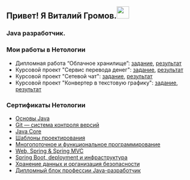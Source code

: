 <h2 align="left">Привет! Я Виталий Громов.<img src="https://github.com/blackcater/blackcater/raw/main/images/Hi.gif" height="32"/></h2>
<h3 align="left">Java разработчик.</h3>

### Мои работы в Нетологии
  * Дипломная работа “Облачное хранилище”: [задание](https://github.com/netology-code/jd-homeworks/blob/master/diploma/cloudservice.md), [результат](https://github.com/qxPepper/My_Diploma.git)
  * Курсовой проект "Сервис перевода денег": [задание](https://github.com/netology-code/jd-homeworks/blob/master/diploma/moneytransferservice.md), [результат](https://github.com/qxPepper/Homework-jclo-coursework.git)
  * Курсовой проект "Сетевой чат": [задание](https://github.com/netology-code/jd-homeworks/blob/master/diploma/networkchat.md), [результат](https://github.com/qxPepper/Homework-adv-coursework.git)
  * Курсовой проект "Конвертер в текстовую графику": [задание](https://github.com/netology-code/java-diplom), [результат](https://github.com/qxPepper/Homework-15-javabasicsdiploma)
  
### Сертификаты Нетологии
 * [Основы Java](https://github.com/qxPepper/qxPepper/blob/main/certificate_java.pdf)
 * [Git — система контроля версий](https://github.com/qxPepper/qxPepper/blob/main/certificate_git.pdf)
 * [Java Core](https://netology.ru/backend/api/user/programs/21602/pdf_certificate)
 * [Шаблоны проектирования](https://netology.ru/backend/api/user/programs/21606/pdf_certificate)
 * [Многопоточное и функциональное программирование](https://netology.ru/backend/api/user/programs/21609/pdf_certificate)
 * [Web, Spring & Spring MVC](https://netology.ru/backend/api/user/programs/22950/pdf_certificate)
 * [Spring Boot, deployment и инфраструктура](https://netology.ru/backend/api/user/programs/22954/pdf_certificate)
 * [Хранение данных и организация безопасности](https://netology.ru/backend/api/user/programs/22958/pdf_certificate)
 * [Дипломный блок профессии Java-разработчик]()



<!--
**qxPepper/qxPepper** is a ✨ _special_ ✨ repository because its `README.md` (this file) appears on your GitHub profile.

Here are some ideas to get you started:

- 🔭 I’m currently working on ...
- 🌱 I’m currently learning ...
- 👯 I’m looking to collaborate on ...
- 🤔 I’m looking for help with ...
- 💬 Ask me about ...
- 📫 How to reach me: ...
- 😄 Pronouns: ...
- ⚡ Fun fact: ...
-->
